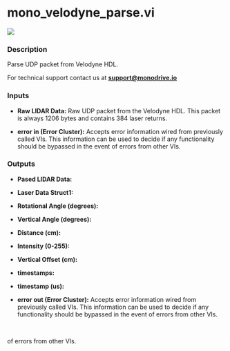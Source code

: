 # mono_velodyne_parse.vi

<p class="img_container">
<img class="lg_img" src="../mono_velodyne_parse.png"/>
</p>

### Description

Parse UDP packet from Velodyne HDL.

For technical support contact us at <b>support@monodrive.io</b> 

### Inputs

- **Raw LIDAR Data:**  Raw UDP packet from the Velodyne HDL.  This packet is always
1206 bytes and contains 384 laser returns.
 

- **error in (Error Cluster):** Accepts error information wired from previously called VIs. This information can be used to decide if any functionality should be bypassed in the event of errors from other VIs. 

### Outputs

- **Pased LIDAR Data:**   

- **Laser Data Struct1:**   

- **Rotational Angle (degrees):**   

- **Vertical Angle (degrees):**   

- **Distance (cm):**   

- **Intensity (0-255):**   

- **Vertical Offset (cm):**   

- **timestamps:**   

- **timestamp (us):**   

- **error out (Error Cluster):** Accepts error information wired from previously called VIs. This information can be used to decide if any functionality should be bypassed in the event of errors from other VIs. 

<p>&nbsp;</p>
of errors from other VIs. 

<p>&nbsp;</p>
